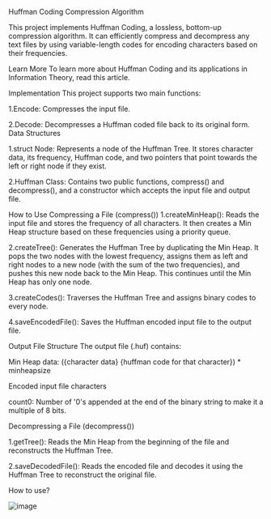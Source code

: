 Huffman Coding Compression Algorithm

This project implements Huffman Coding, a lossless, bottom-up compression algorithm. It can efficiently compress and decompress any text files by using variable-length codes for encoding characters based on their frequencies.

Learn More
To learn more about Huffman Coding and its applications in Information Theory, read this article.

Implementation
This project supports two main functions:

1.Encode: Compresses the input file.

2.Decode: Decompresses a Huffman coded file back to its original form.
Data Structures

1.struct Node: Represents a node of the Huffman Tree. It stores character data, its frequency, Huffman code, and two pointers that point towards the left or right node if they exist.

2.Huffman Class: Contains two public functions, compress() and decompress(), and a constructor which accepts the input file and output file.

How to Use
Compressing a File (compress())
1.createMinHeap(): Reads the input file and stores the frequency of all characters. It then creates a Min Heap structure based on these frequencies using a priority queue.

2.createTree(): Generates the Huffman Tree by duplicating the Min Heap. It pops the two nodes with the lowest frequency, assigns them as left and right nodes to a new node (with the sum of the two frequencies), and pushes this new node back to the Min Heap. This continues until the Min Heap has only one node.

3.createCodes(): Traverses the Huffman Tree and assigns binary codes to every node.

4.saveEncodedFile(): Saves the Huffman encoded input file to the output file.

Output File Structure
The output file (.huf) contains:

Min Heap data: ({character data} {huffman code for that character}) * minheapsize

Encoded input file characters

count0: Number of '0's appended at the end of the binary string to make it a multiple of 8 bits.

Decompressing a File (decompress())

1.getTree(): Reads the Min Heap from the beginning of the file and reconstructs the Huffman Tree.

2.saveDecodedFile(): Reads the encoded file and decodes it using the Huffman Tree to reconstruct the original file.

 How to  use?
 
![image](https://github.com/twriAdarsh/File-compression-and-decompression-tool/assets/143320903/181e3b4c-fe49-4558-99e1-37b9a812403d)
